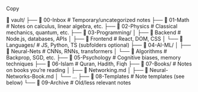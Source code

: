   
Copy

📁 vault/
├── 📁 00-Inbox           # Temporary/uncategorized notes
├── 📁 01-Math            # Notes on calculus, linear algebra, etc.
├── 📁 02-Physics         # Classical mechanics, quantum, etc.
├── 📁 03-Programming/
│   ├── 📁 Backend        # Node.js, databases, APIs
│   ├── 📁 Frontend       # React, DOM, CSS
│   └── 📁 Languages/     # JS, Python, TS (subfolders optional)
├── 📁 04-AI-ML/
│   ├── 📁 Neural-Nets    # CNNs, RNNs, transformers
│   └── 📁 Algorithms     # Backprop, SGD, etc.
├── 📁 05-Psychology      # Cognitive biases, memory techniques
├── 📁 06-Islam           # Quran, Hadith, Fiqh
├── 📁 07-Books/          # Notes on books you’re reading
│   ├── 📄 Networking.md
│   ├── 📄 Neural-Networks-Book.md
│   └── ...
├── 📁 08-Templates       # Note templates (see below)
└── 📁 09-Archive         # Old/less relevant notes